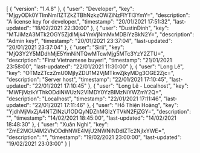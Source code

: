 [
	{
		"version": "1.4.8"
	},
	{
		"user": "Developer",
		"key": "MjgyODk0YTlmNmI1ZTZkZTBhNzkzOWZiNzFlYTI3YmY=",
		"description": "A license key for developer.",
		"timestamp": "20/01/2021 17:51:32",
		"last-updated": "18/02/2021 22:30:00"
	},
	{
		"user": "DustinDinh",
		"key": "MTJiMzA3MTk2OGY5ZjdlMjk4YmVjNmMxMDBiYzBkN2Y=",
		"description": "Admin key!",
		"timestamp": "20/01/2021 23:37:04",
		"last-updated": "20/01/2021 23:37:04"
	},
	{
		"user": "Sirii",
		"key": "MjQ3Y2Y5MDdhMjE5YmNiNTQwMTcwMjg5MTc3YzY2ZTU=",
		"description": "First Vietnamese buyer!",
		"timestamp": "21/01/2021 23:58:00",
		"last-updated": "22/01/2021 11:30:00"
	},
	{
		"user": "Long Lê",
		"key": "OTMzZTczZmU0MjIyZDU1M2VjMTkwZjkyMDg3OGE2Zjc=",
		"description": "Server host",
		"timestamp": "22/01/2021 17:10:45",
		"last-updated": "22/01/2021 17:10:45"
	},
	{
		"user": "Long Lê - Localhost",
		"key": "MWFjMzlkYThkODdiNWUzN2ViMDY0YzBlMzNiYWZmY2Q=",
		"description": "Localhost",
		"timestamp": "22/01/2021 17:11:46",
		"last-updated": "22/01/2021 17:11:46"
	},
	{
		"user": "Hồ Thiện Hoàng",
		"key": "YjdhMjMxZjA4NTZlNzU1ODQyNDZhMGIzYTVkN2FjZGY=",
		"description": "",
		"timestamp": "14/02/2021 18:45:00",
		"last-updated": "14/02/2021 18:48:30"
	},
	{
		"user": "Xuân Nghi",
		"key": "ZmE2MGU4M2VhODdhNWE4MjU2NWNiNDdlZTc2NjIxYWE=",
		"description": "",
		"timestamp": "19/02/2021 23:00:00",
		"last-updated": "19/02/2021 23:03:00"
	}
]
